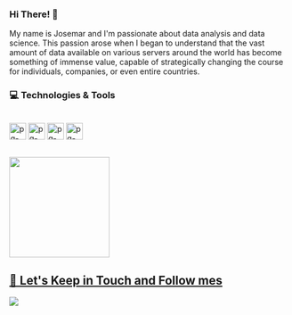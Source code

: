 ### Hi There! 👋


My name is Josemar and I'm passionate about data analysis and data science. This passion arose when I began to understand that the vast amount of data available on various servers around the world has become something of immense value, capable of strategically changing the course for individuals, companies, or even entire countries.
### 💻 Technologies & Tools
<div style="display: inline_block"><br>
  <img align="center" alt="pg-Python" height="30" width="30" src="https://raw.githubusercontent.com/jmnote/z-icons/master/svg/python.svg">
  <img align="center" alt="pg-Python" height="30" width="30" src="https://github.com/jmarqsilva/jmarqsilva/assets/40063315/e6b164b9-b044-4af0-a445-ff86b3cbb81b">
  <img align="center" alt="pg-Python" height="30" width="30" src="https://github.com/jmarqsilva/jmarqsilva/assets/40063315/9372babf-1756-4182-94d4-0f0de024a4ea">
   <img align="center" alt="pg-Python" height="30" width="30" src="https://github.com/jmarqsilva/jmarqsilva/assets/40063315/39df13bc-06c4-4d3a-a434-4d31eca7a2c6">
</div>

<a href="https://github.com/jmarqsilva"><br>
  <img height="180em" src="https://github-readme-stats-eight-theta.vercel.app/api?username=jmarqsilva&show_icons=true&theme=tokyonight&include_all_commits=true&count_private=true"/>
<!--  <img height="180em" src="https://github-readme-stats-eight-theta.vercel.app/api/top-langs/?username=jmarqsilva&layout=compact&langs_count=8&theme=tokyonight"/>-->
<div>


## 🎯 Let's Keep in Touch and Follow mes
<div>  
         <a href="https://www.linkedin.com/in/josemar-marques-da-silva" target="_blank"><img src="https://img.shields.io/badge/LinkedIn-0077B5?style=for-the-badge&logo=linkedin&logoColor=white" target="_blank"></a>
</div>

<!--
**jmarqsilva/jmarqsilva** is a ✨ _special_ ✨ repository because its `README.md` (this file) appears on your GitHub profile.

Here are some ideas to get you started:

- 🔭 I’m currently working on ...
- 🌱 I’m currently learning ...
- 👯 I’m looking to collaborate on ...
- 🤔 I’m looking for help with ...
- 💬 Ask me about ...
- 📫 How to reach me: ...
- 😄 Pronouns: ...
- ⚡ Fun fact: ...
-->
